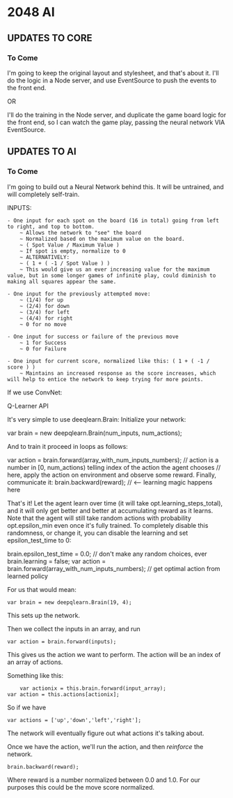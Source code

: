 # 2048 AI

## UPDATES TO CORE
### To Come

I'm going to keep the original layout and stylesheet, and that's about it. I'll do the logic in a Node server, and use EventSource to push the events to the front end.

OR

I'll do the training in the Node server, and duplicate the game board logic for the front end, so I can watch the game play, passing the neural network VIA EventSource.

## UPDATES TO AI
### To Come

I'm going to build out a Neural Network behind this. It will be untrained, and will completely self-train.

INPUTS:

	- One input for each spot on the board (16 in total) going from left to right, and top to bottom.
		~ Allows the network to "see" the board
		~ Normalized based on the maximum value on the board.
		~ ( Spot Value / Maximum Value )
		~ If spot is empty, normalize to 0
		~ ALTERNATIVELY:
		~ ( 1 + ( -1 / Spot Value ) )
		~ This would give us an ever increasing value for the maximum value, but in some longer games of infinite play, could diminish to making all squares appear the same.

	- One input for the previously attempted move: 
		~ (1/4) for up
		~ (2/4) for down
		~ (3/4) for left
		~ (4/4) for right
		~ 0 for no move
	
	- One input for success or failure of the previous move
		~ 1 for Success
		~ 0 for Failure

	- One input for current score, normalized like this: ( 1 + ( -1 / score ) )
		~ Maintains an increased response as the score increases, which will help to entice the network to keep trying for more points.

If we use ConvNet:

Q-Learner API

It's very simple to use deeqlearn.Brain: Initialize your network:

   var brain = new deepqlearn.Brain(num_inputs, num_actions);
   
And to train it proceed in loops as follows:

   var action = brain.forward(array_with_num_inputs_numbers);
   // action is a number in [0, num_actions) telling index of the action the agent chooses
   // here, apply the action on environment and observe some reward. Finally, communicate it:
   brain.backward(reward); // <-- learning magic happens here
   
That's it! Let the agent learn over time (it will take opt.learning_steps_total), and it will only get better and better at accumulating reward as it learns. Note that the agent will still take random actions with probability opt.epsilon_min even once it's fully trained. To completely disable this randomness, or change it, you can disable the learning and set epsilon_test_time to 0:

   brain.epsilon_test_time = 0.0; // don't make any random choices, ever
   brain.learning = false;
   var action = brain.forward(array_with_num_inputs_numbers); // get optimal action from learned policy
   

For us that would mean:

	var brain = new deepqlearn.Brain(19, 4);

This sets up the network.

Then we collect the inputs in an array, and run

	var action = brain.forward(inputs);

This gives us the action we want to perform. The action will be an index of an array of actions.

Something like this:

        var actionix = this.brain.forward(input_array);
	var action = this.actions[actionix];

So if we have

	var actions = ['up','down','left','right'];

The network will eventually figure out what actions it's talking about.

Once we have the action, we'll run the action, and then *reinforce* the network.

	brain.backward(reward);

Where reward is a number normalized between 0.0 and 1.0. For our purposes this could be the move score normalized.
